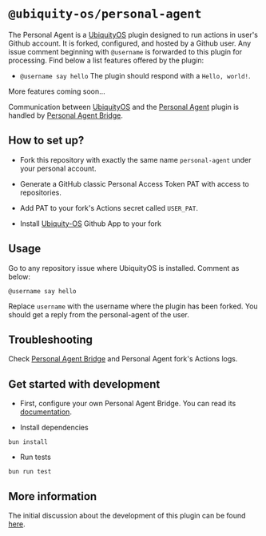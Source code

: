 # `@ubiquity-os/personal-agent`

The Personal Agent is a [UbiquityOS](https://github.com/apps/ubiquity-os) plugin designed to run actions in user's Github account. It is forked, configured, and hosted by a Github user. Any issue comment beginning with `@username` is forwarded to this plugin for processing. Find below a list features offered by the plugin:

- `@username say hello`
  The plugin should respond with a `Hello, world!`.

More features coming soon...

Communication between [UbiquityOS](https://github.com/apps/ubiquity-os) and the [Personal Agent](https://github.com/ubiquity-os-marketplace/personal-agent) plugin is handled by [Personal Agent Bridge](https://github.com/ubiquity-os-marketplace/personal-agent-bridge).

## How to set up?

- Fork this repository with exactly the same name `personal-agent` under your personal account.

- Generate a GitHub classic Personal Access Token PAT with access to repositories.

- Add PAT to your fork's Actions secret called `USER_PAT`.

- Install [Ubiquity-OS](https://github.com/marketplace/ubiquity-os) Github App to your fork

## Usage

Go to any repository issue where UbiquityOS is installed. Comment as below:

```
@username say hello
```

Replace `username` with the username where the plugin has been forked. You should get a reply from the personal-agent of the user.

## Troubleshooting

Check [Personal Agent Bridge](https://github.com/ubiquity-os-marketplace/personal-agent-bridge/actions/workflows/compute.yml) and Personal Agent fork's Actions logs.

## Get started with development

- First, configure your own Personal Agent Bridge. You can read its [documentation](https://github.com/ubiquity-os-marketplace/personal-agent-bridge/blob/development/README.md).

- Install dependencies

```
bun install
```

- Run tests

```
bun run test
```

## More information

The initial discussion about the development of this plugin can be found [here](https://github.com/ubiquity-os/plugins-wishlist/issues/3).
